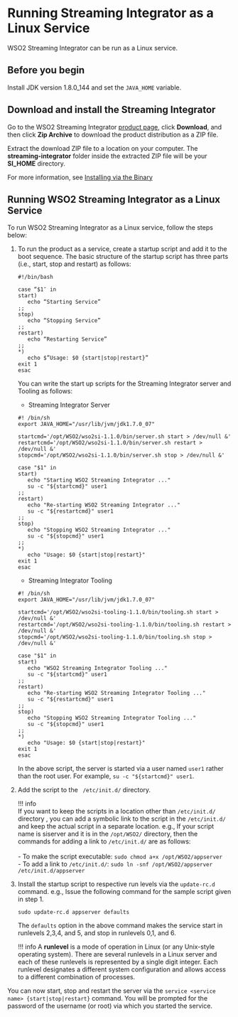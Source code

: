 # Running Streaming Integrator as a Linux Service

WSO2 Streaming Integrator can be run as a Linux service.

## Before you begin

Install JDK version 1.8.0_144 and set the `JAVA_HOME` variable.

## Download and install the Streaming Integrator

Go to the WSO2 Streaming Integrator [product page](https://wso2.com/integration/streaming-integrator/), click **Download**, and then click **Zip Archive** to download the product distribution as a ZIP file.

Extract the download ZIP file to a location on your computer. The <b>streaming-integrator</b> folder inside the extracted ZIP file will be your <b>SI_HOME</b> directory.

For more information, see [Installing via the Binary]({{base_path}}/install-and-setup/install/installing-the-product/installing-si)

## Running WSO2 Streaming Integrator as a Linux Service

To run WSO2 Streaming Integrator as a Linux service, follow the steps below:

1. To run the product as a service, create a startup script and add it to the boot sequence. The basic structure of the startup script has three parts (i.e., start, stop and restart) as follows:

    ```
    #!/bin/bash
      
    case “$1″ in
    start)
       echo “Starting Service”
    ;;
    stop)
       echo “Stopping Service”
    ;;
    restart)
       echo “Restarting Service”
    ;;
    *)
       echo $”Usage: $0 {start|stop|restart}”
    exit 1
    esac
    ```

   You can write the start up scripts for the Streaming Integrator server and Tooling as follows:

   - Streaming Integrator Server

    ```    
    #! /bin/sh
    export JAVA_HOME="/usr/lib/jvm/jdk1.7.0_07"
     
    startcmd='/opt/WSO2/wso2si-1.1.0/bin/server.sh start > /dev/null &'
    restartcmd='/opt/WSO2/wso2si-1.1.0/bin/server.sh restart > /dev/null &'
    stopcmd='/opt/WSO2/wso2si-1.1.0/bin/server.sh stop > /dev/null &'
     
    case "$1" in
    start)
       echo "Starting WSO2 Streaming Integrator ..."
       su -c "${startcmd}" user1
    ;;
    restart)
       echo "Re-starting WSO2 Streaming Integrator ..."
       su -c "${restartcmd}" user1
    ;;
    stop)
       echo "Stopping WSO2 Streaming Integrator ..."
       su -c "${stopcmd}" user1
    ;;
    *)
       echo "Usage: $0 {start|stop|restart}"
    exit 1
    esac
    ```
    - Streaming Integrator Tooling

    ```    
    #! /bin/sh
    export JAVA_HOME="/usr/lib/jvm/jdk1.7.0_07"
     
    startcmd='/opt/WSO2/wso2si-tooling-1.1.0/bin/tooling.sh start > /dev/null &'
    restartcmd='/opt/WSO2/wso2si-tooling-1.1.0/bin/tooling.sh restart > /dev/null &'
    stopcmd='/opt/WSO2/wso2si-tooling-1.1.0/bin/tooling.sh stop > /dev/null &'
     
    case "$1" in
    start)
       echo "WSO2 Streaming Integrator Tooling ..."
       su -c "${startcmd}" user1
    ;;
    restart)
       echo "Re-starting WSO2 Streaming Integrator Tooling ..."
       su -c "${restartcmd}" user1
    ;;
    stop)
       echo "Stopping WSO2 Streaming Integrator Tooling ..."
       su -c "${stopcmd}" user1
    ;;
    *)
       echo "Usage: $0 {start|stop|restart}"
    exit 1
    esac
    ```

   In the above script, the server is started via a user named `user1` rather than the root user. For example, `su -c "${startcmd}" user1`.

2. Add the script to the ` /etc/init.d/` directory.

    !!! info       
        If you want to keep the scripts in a location other than `/etc/init.d/` directory , you can add a symbolic link to the script in the `/etc/init.d/` and keep the actual script in a separate location. e.g., If your script name is siserver and it is in the `/opt/WSO2/` directory, then the commands for adding a link to `/etc/init.d/` are as follows:<br/><br/>
        - To make the script executable: `sudo chmod a+x /opt/WSO2/appserver`<br/>
        - To add a link to `/etc/init.d/`: `sudo ln -snf /opt/WSO2/appserver /etc/init.d/appserver`

3. Install the startup script to respective run levels via the `update-rc.d` command. e.g., Issue the following command for the sample script given in step 1.

    `sudo update-rc.d appserver defaults`

    The `defaults` option in the above command makes the service start in runlevels 2,3,4, and 5, and stop in runlevels 0,1, and 6.

    !!! info
        A **runlevel**  is a mode of operation in Linux (or any Unix-style operating system). There are several runlevels in a Linux server and each of these runlevels is represented by a single digit integer. Each runlevel designates a different system configuration and allows access to a different combination of processes.

You can now start, stop and restart the server via the `service <service name> {start|stop|restart}` command. You will be prompted for the password of the username (or root) via which you started the service. 